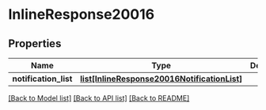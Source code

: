 # InlineResponse20016

## Properties
Name | Type | Description | Notes
------------ | ------------- | ------------- | -------------
**notification_list** | [**list[InlineResponse20016NotificationList]**](InlineResponse20016NotificationList.md) |  | [optional] 

[[Back to Model list]](../README.md#documentation-for-models) [[Back to API list]](../README.md#documentation-for-api-endpoints) [[Back to README]](../README.md)

